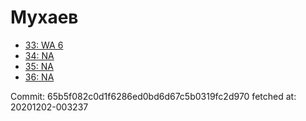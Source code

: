 # Мухаев
- [33: WA 6](33.md)
- [34: NA](34.md)
- [35: NA](35.md)
- [36: NA](36.md)

Commit: 65b5f082c0d1f6286ed0bd6d67c5b0319fc2d970
 fetched at: 20201202-003237
